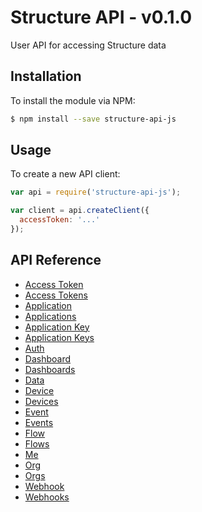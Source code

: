 # Structure API - v0.1.0
User API for accessing Structure data

## Installation
To install the module via NPM:
```bash
$ npm install --save structure-api-js
```

## Usage
To create a new API client:
```javascript
var api = require('structure-api-js');

var client = api.createClient({
  accessToken: '...'
});
```
## API Reference
- [Access Token](docs/accessToken.md)
- [Access Tokens](docs/accessTokens.md)
- [Application](docs/application.md)
- [Applications](docs/applications.md)
- [Application Key](docs/applicationKey.md)
- [Application Keys](docs/applicationKeys.md)
- [Auth](docs/auth.md)
- [Dashboard](docs/dashboard.md)
- [Dashboards](docs/dashboards.md)
- [Data](docs/data.md)
- [Device](docs/device.md)
- [Devices](docs/devices.md)
- [Event](docs/event.md)
- [Events](docs/events.md)
- [Flow](docs/flow.md)
- [Flows](docs/flows.md)
- [Me](docs/me.md)
- [Org](docs/org.md)
- [Orgs](docs/orgs.md)
- [Webhook](docs/webhook.md)
- [Webhooks](docs/webhooks.md)
